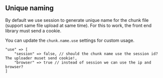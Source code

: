 ## Unique naming
By default we use session to generate unique name for the chunk file (support same file upload at same time). For this to work, the front end library must send a cookie.

You can update the `chunk.name.use` settings for custom usage.


    "use" => [
        "session" => false, // should the chunk name use the session id? The uploader muset send cookie!,
        "browser" => true // instead of session we can use the ip and browser?
    ]